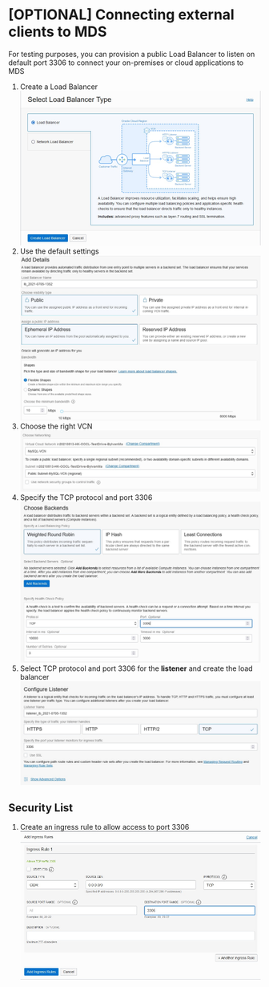 # [OPTIONAL] Connecting external clients to MDS

For testing purposes, you can provision a public Load Balancer to listen on default port 3306 to connect your on-premises or cloud applications to MDS

1. Create a Load Balancer
![lb-1](img/lb-1.jpg)
2. Use the default settings
![lb-2](img/lb-2.jpg)
3. Choose the right VCN
![lb-3](img/lb-3.jpg)
4. Specify the TCP protocol and port 3306
![lb-4](img/lb-4.jpg)
5. Select TCP protocol and port 3306 for the **listener** and create the load balancer
![lb-5](img/lb-5.jpg)

## Security List
1. Create an ingress rule to allow access to port 3306
![lb-6](img/lb-6.jpg)


